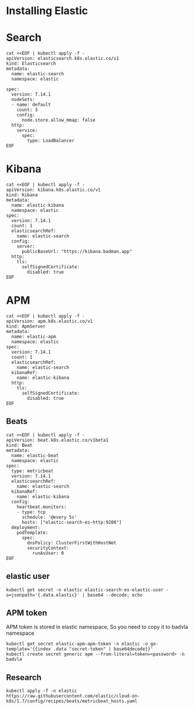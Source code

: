 # Installing Elastic

# Search
```
cat <<EOF | kubectl apply -f -
apiVersion: elasticsearch.k8s.elastic.co/v1
kind: Elasticsearch
metadata:
  name: elastic-search
  namespace: elastic

spec:
  version: 7.14.1
  nodeSets:
  - name: default
    count: 3
    config:
      node.store.allow_mmap: false
  http:
    service:
      spec:
        type: LoadBalancer
EOF
```

# Kibana
```
cat <<EOF | kubectl apply -f -
apiVersion: kibana.k8s.elastic.co/v1
kind: Kibana
metadata:
  name: elastic-kibana
  namespace: elastic
spec:
  version: 7.14.1
  count: 1
  elasticsearchRef:
    name: elastic-search
  config:
    server:
      publicBaseUrl: "https://kibana.badman.app"
  http:
    tls:
      selfSignedCertificate:
        disabled: true        
EOF
```

# APM
```
cat <<EOF | kubectl apply -f -
apiVersion: apm.k8s.elastic.co/v1
kind: ApmServer
metadata:
  name: elastic-apm
  namespace: elastic
spec:
  version: 7.14.1
  count: 1
  elasticsearchRef:
    name: elastic-search
  kibanaRef:
    name: elastic-kibana
  http:
    tls:
      selfSignedCertificate:
        disabled: true        
EOF
```

## Beats
```
cat <<EOF | kubectl apply -f -
apiVersion: beat.k8s.elastic.co/v1beta1
kind: Beat
metadata:
  name: elastic-beat
  namespace: elastic
spec:
  type: metricbeat
  version: 7.14.1
  elasticsearchRef:
    name: elastic-search
  kibanaRef:
    name: elastic-kibana   
  config:
    heartbeat.monitors:
    - type: tcp
      schedule: '@every 5s'
      hosts: ["elastic-search-es-http:9200"]
  deployment:
    podTemplate:
      spec:
        dnsPolicy: ClusterFirstWithHostNet
        securityContext:
          runAsUser: 0
EOF
```
## elastic user
```
kubectl get secret -n elastic elastic-search-es-elastic-user -o=jsonpath='{.data.elastic}' | base64 --decode; echo
```

## APM token

APM token is stored in elastic namespace,
So you need to copy it to badvla namespace

```
kubectl get secret elastic-apm-apm-token -n elastic -o go-template='{{index .data "secret-token" | base64decode}}'
kubectl create secret generic apm --from-literal=token=<password> -n badvla
```


## Research
`kubectl apply -f -n elastic https://raw.githubusercontent.com/elastic/cloud-on-k8s/1.7/config/recipes/beats/metricbeat_hosts.yaml`



